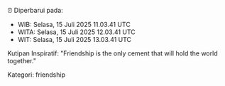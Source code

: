 ⏰ Diperbarui pada:
- WIB: Selasa, 15 Juli 2025 11.03.41 UTC
- WITA: Selasa, 15 Juli 2025 12.03.41 UTC
- WIT: Selasa, 15 Juli 2025 13.03.41 UTC

Kutipan Inspiratif:
"Friendship is the only cement that will hold the world together."


Kategori: friendship


